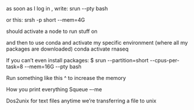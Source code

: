 as soon as I log in , write:
srun --pty bash 

or this:
srsh -p short --mem=4G

should activate a node to run stuff on 

and then to use conda and activate my specific environment (where all my packages are downloaded)
conda activate rnaseq 

If you can’t even install packages: $ srun --partition=short --cpus-per-task=8 --mem=16G --pty bash

Run something like this ^ to increase the memory 

How you print everything 
Squeue –-me

Dos2unix for text files anytime we’re transferring a file to unix 
